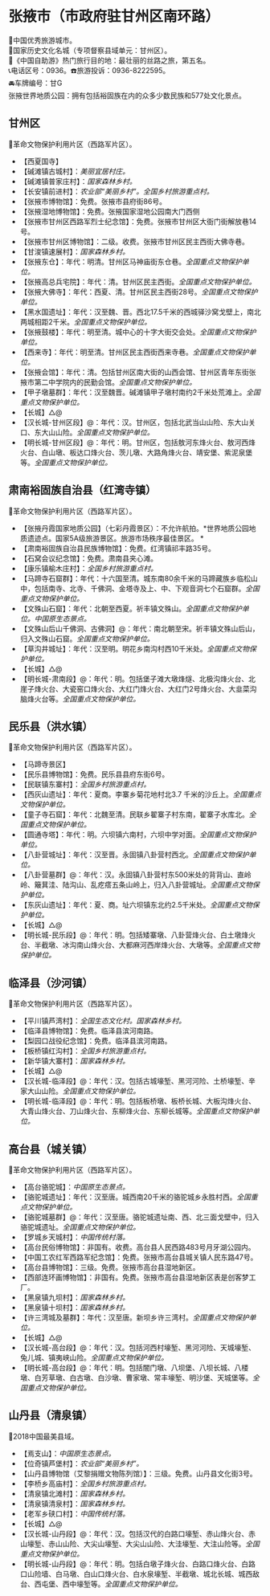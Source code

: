 # 张掖市（市政府驻甘州区南环路）  
🏅中国优秀旅游城市。   
🚩国家历史文化名城（专项督察县域单元：甘州区）。   
🧾《中国自助游》热门旅行目的地：最壮丽的丝路之旅，第五名。   
📞电话区号：0936。☎️旅游投诉：0936-8222595。   
🚘车牌编号：甘G  
张掖世界地质公园：拥有包括裕固族在内的众多少数民族和577处文化景点。   

## 甘州区  
🚩革命文物保护利用片区（西路军片区）。   
* 【西夏国寺】  
* 【碱滩镇古城村】：*美丽宜居村庄。*  
* 【碱滩镇普家庄村】：*国家森林乡村。*  
* 【长安镇前进村】：*农业部“美丽乡村”。全国乡村旅游重点村。*  
* 【张掖市博物馆】：免费。张掖市县府街86号。   
* 【张掖湿地博物馆】：免费。张掖国家湿地公园南大门西侧  
* 【张掖市甘州区西路军烈士纪念馆】：免费。张掖市甘州区大衙门街解放巷14号。   
* 【张掖市甘州区博物馆】：二级。收费。张掖市甘州区民主西街大佛寺巷。   
* 【甘浚镇速展村】：*国家森林乡村。*  
* 【张掖东仓】：年代：明清。甘州区马神庙街东仓巷。*全国重点文物保护单位。*  
* 【张掖高总兵宅院】：年代：清。甘州区民主西街。*全国重点文物保护单位。*  
* 【张掖大佛寺】：年代：西夏、清。甘州区民主西街28号。*全国重点文物保护单位。*  
* 【黑水国遗址】：年代：汉至魏、晋。西北17.5千米的西城驿沙窝戈壁上，南北两城相距2千米。*全国重点文物保护单位。*  
* 【张掖鼓楼】：年代：明至清。城中心的十字大街交会处。*全国重点文物保护单位。*  
* 【西来寺】：年代：明至清。甘州区民主西街西来寺巷。*全国重点文物保护单位。*  
* 【张掖会馆】：年代：清。包括甘州区南大街的山西会馆、甘州区青年东街张掖市第二中学院内的民勤会馆。*全国重点文物保护单位。*  
* 【甲子墩墓群】：年代：汉至魏晋。碱滩镇甲子墩村南约2千米处荒滩上。*全国重点文物保护单位。*  
* 【长城】△@  
* 【汉长城-甘州区段】@：年代：汉。甘州区，包括北武当山山险、东大山关口、东大山山险。*全国重点文物保护单位。*  
* 【明长城-甘州区段】@：年代：明。甘州区，包括敖河东烽火台、敖河西烽火台、白山墩、板达口烽火台、茨儿墩、大路角烽火台、靖安堡、紫泥泉堡等。*全国重点文物保护单位。*  

## 肃南裕固族自治县（红湾寺镇）  
🚩革命文物保护利用片区（西路军片区）。   
* 【张掖丹霞国家地质公园】（七彩丹霞景区）：不允许航拍。*世界地质公园地质遗迹点。国家5A级旅游景区。旅游市场秩序最佳景区。  * 
* 【肃南裕固族自治县民族博物馆】：免费。红湾镇祁丰路35号。   
* 【石窝会议纪念馆】：免费。肃南县夹心滩。   
* 【康乐镇榆木庄村】：*全国乡村旅游重点村。*  
* 【马蹄寺石窟群】：年代：十六国至清。城东南80余千米的马蹄藏族乡临松山中，包括南寺、北寺、千佛洞、金塔寺及上、中、下观音洞七个石窟群。*全国重点文物保护单位。*  
* 【文殊山石窟】：年代：北朝至西夏。祈丰镇文殊山。*全国重点文物保护单位。中国原生态景点。*  
* 【文殊山后山千佛洞、古佛洞】@：年代：南北朝至宋。祈丰镇文殊山后山，归入文殊山石窟。*全国重点文物保护单位。*  
* 【草沟井城址】：年代：汉至明。明花乡南沟村西10千米处。*全国重点文物保护单位。*  
* 【长城】△@  
* 【明长城-肃南段】@：年代：明。包括堡子滩大墩烽燧、北极沟烽火台、北崖子烽火台、大瓷窑口烽火台、大红门烽火台、大红门2号烽火台、大韭菜沟脑烽火台等。*全国重点文物保护单位。*  

## 民乐县（洪水镇）  
🚩革命文物保护利用片区（西路军片区）。   
* 【马蹄寺景区】  
* 【民乐县博物馆】：免费。民乐县县府东街6号。   
* 【民联镇东寨村】：*全国乡村旅游重点村。*  
* 【西灰山遗址】：年代：夏商。李寨乡菊花地村北3.7 千米的沙丘上。*全国重点文物保护单位。*  
* 【童子寺石窟】：年代：北魏至清。民联乡翟寨子村东南，翟寨子水库北。*全国重点文物保护单位。*  
* 【圆通寺塔】：年代：明。六坝镇六南村，六坝中学对面。*全国重点文物保护单位。*  
* 【八卦营城址】：年代：汉至晋。永固镇八卦营村西北。*全国重点文物保护单位。*  
* 【八卦营墓群】@：年代：汉。永固镇八卦营村东500米处的背背山、直岭岭、簸萁洼、陆沟山、乱疙瘩五条山岭上，归入八卦营城址。*全国重点文物保护单位。*  
* 【东灰山遗址】：年代：夏、商。址六坝镇东北约2.5千米处。*全国重点文物保护单位。*  
* 【长城】△@  
* 【明长城-民乐段】@：年代：明。包括矮寨墩、八卦营烽火台、白土墩烽火台、半截墩、冰沟南山烽火台、大都麻河西岸烽火台、大墩等。*全国重点文物保护单位。*  

## 临泽县（沙河镇）  
🚩革命文物保护利用片区（西路军片区）。   
* 【平川镇芦湾村】：*全国生态文化村。国家森林乡村。*  
* 【临泽县博物馆】：免费。临泽县滨河南路。   
* 【梨园口战役纪念馆】：免费。临泽县滨河南路。   
* 【板桥镇红沟村】：*全国乡村旅游重点村。*  
* 【新华镇大寨村】：*国家森林乡村。*  
* 【长城】△@  
* 【汉长城-临泽段】@：年代：汉。包括古城壕堑、黑河河险、土桥壕堑、辛家大山山险。*全国重点文物保护单位。*  
* 【明长城-临泽段】@：年代：明。包括板桥墩、板桥长城、大板沟烽火台、大青山烽火台、刀山烽火台、东柳烽火台、东柳长城等。*全国重点文物保护单位。*  

## 高台县（城关镇）  
🚩革命文物保护利用片区（西路军片区）。   
* 【高台骆驼城】：*中国原生态景点。*  
* 【骆驼城遗址】：年代：汉至唐。城西南20千米的骆驼城乡永胜村西。*全国重点文物保护单位。*  
* 【骆驼城墓群】@：年代：汉至唐。骆驼城遗址南、西、北三面戈壁中，归入骆驼城遗址。*全国重点文物保护单位。*  
* 【罗城乡天城村】：*中国传统村落。*  
* 【高台民俗博物馆】：非国有。收费。高台县人民西路483号月牙湖公园内。   
* 【中国工农红军西路军纪念馆】：免费。张掖市高台县城关镇人民东路47号。   
* 【高台县博物馆】：三级。免费。张掖市高台县湿地新区。   
* 【西部连环画博物馆】：非国有。免费。张掖市高台县湿地新区表是创客梦工厂。   
* 【黑泉镇九坝村】：*国家森林乡村。*  
* 【黑泉镇十坝村】：*国家森林乡村。*  
* 【许三湾城及墓群】：年代：汉至唐。新坝乡许三湾村。*全国重点文物保护单位。*  
* 【长城】△@  
* 【汉长城-高台段】@：年代：汉。包括河西村壕堑、黑河河险、天城壕堑、兔儿城、镇夷峡山险。*全国重点文物保护单位。*  
* 【明长城-高台段】@：年代：明。包括闇门墩、八坝堡、八坝长城、八楼墩、白芳草墩、白古墩、白沙墩、曹家墩、常丰壕堑、明沙堡、天城堡等。*全国重点文物保护单位。*  

## 山丹县（清泉镇）  
🏅2018中国最美县域。   
* 【焉支山】：*中国原生态景点。*  
* 【位奇镇芦堡村】：*农业部“美丽乡村”。*  
* 【山丹县博物馆（艾黎捐赠文物陈列馆）】：三级。免费。山丹县文化街3号。   
* 【李桥乡高庙村】：*全国乡村旅游重点村。*  
* 【清泉镇北滩村】：*国家森林乡村。*  
* 【清泉镇清泉村】：*国家森林乡村。*  
* 【老军乡硖口村】：*中国传统村落。*  
* 【长城】△@  
* 【汉长城-山丹段】@：年代：汉。包括汉代的白路口壕堑、赤山烽火台、赤山壕堑、赤山山险、大尖山壕堑、大尖山山险、大洼壕堑、大注山险等。*全国重点文物保护单位。*  
* 【明长城-山丹段】@：年代：明。包括白墩子烽火台、白路口烽火台、白路口山险墙、白马墩、白山口烽火台、白水泉壕堑、半截墩、城北长城、城西敌台、西屯堡、西中壕堑等。*全国重点文物保护单位。*  